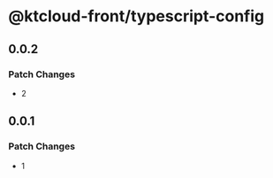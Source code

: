 # @ktcloud-front/typescript-config

## 0.0.2

### Patch Changes

- 2

## 0.0.1

### Patch Changes

- 1
